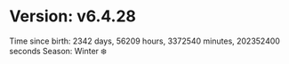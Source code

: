# Version: v6.4.28
Time since birth: 2342 days, 56209 hours, 3372540 minutes, 202352400 seconds
Season: Winter ❄️
